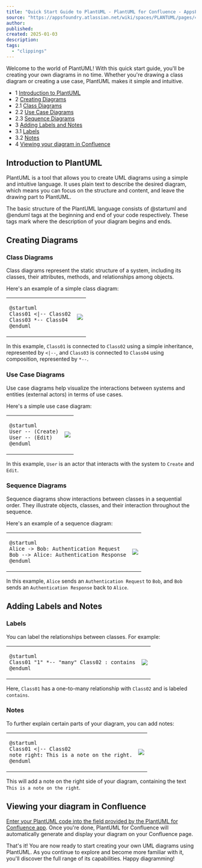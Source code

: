 ```yaml
---
title: "Quick Start Guide to PlantUML - PlantUML for Confluence - AppsFoundry Knowledge Base"
source: "https://appsfoundry.atlassian.net/wiki/spaces/PLANTUML/pages/464289793/Quick+Start+Guide+to+PlantUML"
author:
published:
created: 2025-01-03
description:
tags:
  - "clippings"
---
```

Welcome to the world of PlantUML! With this quick start guide, you'll be creating your own diagrams in no time. Whether you're drawing a class diagram or creating a use case, PlantUML makes it simple and intuitive.

- 1 [Introduction to PlantUML](https://appsfoundry.atlassian.net/wiki/spaces/PLANTUML/pages/464289793/#Introduction-to-PlantUML)
- 2 [Creating Diagrams](https://appsfoundry.atlassian.net/wiki/spaces/PLANTUML/pages/464289793/#Creating-Diagrams)
- 2.1 [Class Diagrams](https://appsfoundry.atlassian.net/wiki/spaces/PLANTUML/pages/464289793/#Class-Diagrams)
- 2.2 [Use Case Diagrams](https://appsfoundry.atlassian.net/wiki/spaces/PLANTUML/pages/464289793/#Use-Case-Diagrams)
- 2.3 [Sequence Diagrams](https://appsfoundry.atlassian.net/wiki/spaces/PLANTUML/pages/464289793/#Sequence-Diagrams)
- 3 [Adding Labels and Notes](https://appsfoundry.atlassian.net/wiki/spaces/PLANTUML/pages/464289793/#Adding-Labels-and-Notes)
- 3.1 [Labels](https://appsfoundry.atlassian.net/wiki/spaces/PLANTUML/pages/464289793/#Labels)
- 3.2 [Notes](https://appsfoundry.atlassian.net/wiki/spaces/PLANTUML/pages/464289793/#Notes)
- 4 [Viewing your diagram in Confluence](https://appsfoundry.atlassian.net/wiki/spaces/PLANTUML/pages/464289793/#Viewing-your-diagram-in-Confluence)

## **Introduction to PlantUML**

PlantUML is a tool that allows you to create UML diagrams using a simple and intuitive language. It uses plain text to describe the desired diagram, which means you can focus on the structure and content, and leave the drawing part to PlantUML.

The basic structure of the PlantUML language consists of @startuml and @enduml tags at the beginning and end of your code respectively. These tags mark where the description of your diagram begins and ends.

## **Creating Diagrams**

### **Class Diagrams**

Class diagrams represent the static structure of a system, including its classes, their attributes, methods, and relationships among objects.

Here's an example of a simple class diagram:

<table><colgroup><col><col></colgroup><tbody><tr><td rowspan="1" colspan="1"><div><p><span><code><span><span></span><span>@startuml
</span></span><span><span></span>Class01 &lt;|-- Class02
</span><span><span></span>Class03 *-- Class04
</span><span><span></span>@enduml</span></code></span></p></div></td><td rowspan="1" colspan="1"><div><p><img src="https://appsfoundry.atlassian.net/5179d546-4c2e-402e-84c3-22fcf638c1c9#media-blob-url=true&amp;id=5d083e57-a838-4bfb-8c47-b02c8fa47eb4&amp;collection=contentId-464289793&amp;contextId=464289793&amp;mimeType=image%2Fpng&amp;name=image-20230724-100538.png&amp;size=3820&amp;width=230&amp;height=175&amp;alt="></p></div></td></tr></tbody></table>

In this example, `Class01` is connected to `Class02` using a simple inheritance, represented by `<|--`, and `Class03` is connected to `Class04` using composition, represented by `*--`.

### **Use Case Diagrams**

Use case diagrams help visualize the interactions between systems and entities (external actors) in terms of use cases.

Here's a simple use case diagram:

<table><colgroup><col><col></colgroup><tbody><tr><td rowspan="1" colspan="1"><div><p><span><code><span><span></span><span>@startuml
</span></span><span><span></span>User -- (Create)
</span><span><span></span>User -- (Edit)
</span><span><span></span>@enduml</span></code></span></p></div></td><td rowspan="1" colspan="1"><div><p><img src="https://appsfoundry.atlassian.net/8769d5f6-0ade-4af6-91d5-748b74017e28#media-blob-url=true&amp;id=d797b02f-4813-47df-ab63-042abe3c8e18&amp;collection=contentId-464289793&amp;contextId=464289793&amp;mimeType=image%2Fpng&amp;name=image-20230724-100552.png&amp;size=4737&amp;width=234&amp;height=182&amp;alt="></p></div></td></tr></tbody></table>

In this example, `User` is an actor that interacts with the system to `Create` and `Edit`.

### **Sequence Diagrams**

Sequence diagrams show interactions between classes in a sequential order. They illustrate objects, classes, and their interaction throughout the sequence.

Here's an example of a sequence diagram:

<table><colgroup><col><col></colgroup><tbody><tr><td rowspan="1" colspan="1"><div><p><span><code><span><span></span><span>@startuml
</span></span><span><span></span>Alice -&gt; Bob: Authentication Request
</span><span><span></span>Bob --&gt; Alice: Authentication Response
</span><span><span></span>@enduml</span></code></span></p></div></td><td rowspan="1" colspan="1"><div><p><img src="https://appsfoundry.atlassian.net/ea3e5038-aa42-41c8-8859-19ead8a8b763#media-blob-url=true&amp;id=f0553a9f-0f0b-43f0-987b-20f420618035&amp;collection=contentId-464289793&amp;contextId=464289793&amp;mimeType=image%2Fpng&amp;name=image-20230724-100611.png&amp;size=4060&amp;width=259&amp;height=159&amp;alt="></p></div></td></tr></tbody></table>

In this example, `Alice` sends an `Authentication Request` to `Bob`, and `Bob` sends an `Authentication Response` back to `Alice`.

## **Adding Labels and Notes**

### **Labels**

You can label the relationships between classes. For example:

<table><colgroup><col><col></colgroup><tbody><tr><td rowspan="1" colspan="1"><div><p><span><code><span><span></span><span>@startuml
</span></span><span><span></span>Class01 "1" *-- "many" Class02 : contains
</span><span><span></span>@enduml</span></code></span></p></div></td><td rowspan="1" colspan="1"><div><p><img src="https://appsfoundry.atlassian.net/767ded8d-9c8d-4ab8-bd92-d401ad026bbd#media-blob-url=true&amp;id=bc3e5a06-d5e2-45fb-95bc-c58813a74ea3&amp;collection=contentId-464289793&amp;contextId=464289793&amp;mimeType=image%2Fpng&amp;name=image-20230724-100628.png&amp;size=3174&amp;width=118&amp;height=187&amp;alt="></p></div></td></tr></tbody></table>

Here, `Class01` has a one-to-many relationship with `Class02` and is labeled `contains`.

### **Notes**

To further explain certain parts of your diagram, you can add notes:

<table><colgroup><col><col></colgroup><tbody><tr><td rowspan="1" colspan="1"><div><p><span><code><span><span></span><span>@startuml
</span></span><span><span></span>Class01 &lt;|-- Class02
</span><span><span></span>note right: This is a note on the right.
</span><span><span></span>@enduml</span></code></span></p></div></td><td rowspan="1" colspan="1"><div><p><img src="https://appsfoundry.atlassian.net/b493368a-d228-48ec-9429-aeb8fe9654ab#media-blob-url=true&amp;id=07f3f78b-d579-43e3-801c-a5534c2c820a&amp;collection=contentId-464289793&amp;contextId=464289793&amp;mimeType=image%2Fpng&amp;name=image-20230724-100642.png&amp;size=4620&amp;width=331&amp;height=169&amp;alt="></p></div></td></tr></tbody></table>

This will add a note on the right side of your diagram, containing the text `This is a note on the right`.

## **Viewing your diagram in Confluence**

[Enter your PlantUML code into the field provided by the PlantUML for Confluence app](https://appsfoundry.atlassian.net/wiki/spaces/PLANTUML/pages/465305601 "/wiki/spaces/PLANTUML/pages/465305601"). Once you're done, PlantUML for Confluence will automatically generate and display your diagram on your Confluence page.

That's it! You are now ready to start creating your own UML diagrams using PlantUML. As you continue to explore and become more familiar with it, you'll discover the full range of its capabilities. Happy diagramming!